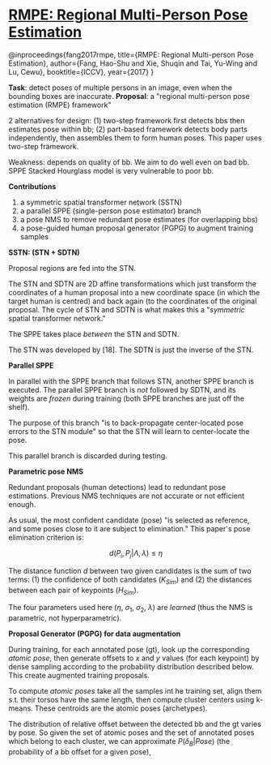 # [RMPE: Regional Multi-Person Pose Estimation](http://openaccess.thecvf.com/content_ICCV_2017/papers/Fang_RMPE_Regional_Multi-Person_ICCV_2017_paper.pdf)

@inproceedings{fang2017rmpe,
                  title={RMPE: Regional Multi-person Pose Estimation},
                  author={Fang, Hao-Shu and Xie, Shuqin and Tai, Yu-Wing and Lu, Cewu},
                  booktitle={ICCV},
                  year={2017}
                 }

**Task**: detect poses of multiple persons in an image, even when the bounding boxes are inaccurate.
**Proposal**: a "regional multi-person pose estimation (RMPE) framework"

2 alternatives for design: (1) two-step framework first detects bbs then estimates pose within bb; (2) part-based framework detects body parts independently, then assembles them to form human poses. This paper uses two-step framework.

Weakness: depends on quality of bb. We aim to do well even on bad bb. SPPE Stacked Hourglass model is very vulnerable to poor bb.

**Contributions**

1. a symmetric spatial transformer network (SSTN)
2. a parallel SPPE (single-person pose estimator) branch
3. a pose NMS to remove redundant pose estimates (for overlapping bbs)
4. a pose-guided human proposal generator (PGPG) to augment training samples

**SSTN: (STN + SDTN)**

Proposal regions are fed into the STN.

The STN and SDTN are 2D affine transformations which just transform the coordinates of a human proposal into a new coordinate space (in which the target human is centred) and back again (to the coordinates of the original proposal. The cycle of STN and SDTN is what makes this a "*symmetric* spatial transformer network."

The SPPE takes place *between* the STN and SDTN.

The STN was developed by [18]. The SDTN is just the inverse of the STN.

**Parallel SPPE**

In parallel with the SPPE branch that follows STN, another SPPE branch is executed. The parallel SPPE branch is *not* followed by SDTN, and its weights are *frozen* during training (both SPPE branches are just off the shelf).

The purpose of this branch "is to back-propagate center-located pose errors to the STN module" so that the STN will learn to center-locate the pose.

This parallel branch is discarded during testing.

**Parametric pose NMS**

Redundant proposals (human detections) lead to redundant pose estimations. Previous NMS techniques are not accurate or not efficient enough.

As usual, the most confident candidate (pose) "is selected as reference, and some poses close to it are subject to elimination." This paper's pose elimination criterion is:

$$d(P_i,P_j|\Lambda,\lambda) \leq \eta$$

The distance function $d$ between two given candidates is the sum of two terms: (1) the confidence of both candidates ($K_{Sim}$) and (2) the distances between each pair of keypoints ($H_{Sim}$).

The four parameters used here ($\eta$, $\sigma_1$, $\sigma_2$, $\lambda$) are *learned* (thus the NMS is parametric, not hyperparametric).

**Proposal Generator (PGPG) for data augmentation**

During training, for each annotated pose (gt), look up the corresponding *atomic pose*, then generate offsets to $x$ and $y$ values (for each keypoint) by dense sampling according to the probability distribution described below. This create augmented training proposals.

To compute *atomic poses* take all the samples int he training set, align them s.t. their torsos have the same length, then compute cluster centers using k-means. These centroids are the atomic poses (archetypes).

The distribution of relative offset between the detected bb and the gt varies by pose. So given the set of atomic poses and the set of annotated poses which belong to each cluster, we can approximate $P(\delta_B|Pose)$ (the probability of a bb offset for a given pose),
<!--stackedit_data:
eyJoaXN0b3J5IjpbLTM1ODc3NTc5OSwtNDQyMDQ2NTYzLDE3Nj
YxOTQ3MjgsMTU3NDQyODEzOF19
-->